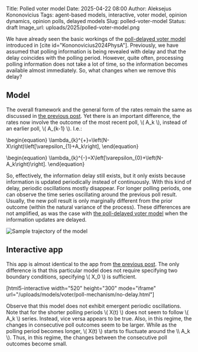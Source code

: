 Title: Polled voter model
Date: 2025-04-22 08:00
Author: Aleksejus Kononovicius
Tags: agent-based models, interactive, voter model, opinion dynamics, opinion polls, delayed models
Slug: polled-voter-model
Status: draft
Image_url: uploads/2025/polled-voter-model.png

We have already seen the basic workings of the [poll-delayed voter
model]({filename}/articles/2025/poll-delayed-voter-model.md) introduced in
[cite id="Kononovicius2024PhysA"]. Previously, we have assumed that polling
information is being revealed with delay and that the delay coincides with
the polling period. However, quite often, processing polling information
does not take a lot of time, so the information becomes available almost
immediately. So, what changes when we remove this delay?
<!--more-->

## Model

The overall framework and the general form of the rates remain the same as
discussed in [the previous
post]({filename}/articles/2025/poll-delayed-voter-model.md). Yet there is an
important difference, the rates now involve the outcome of the most recent
poll, \\\( A\_k \\\), instead of an earlier poll, \\\( A\_{k-1} \\\). I.e.: 

\begin{equation}
\lambda\_{k}^{+}=\left(N-X\right)\left[\varepsilon\_{1}+A\_k\right],
\end{equation}

\begin{equation}
\lambda\_{k}^{-}=X\left[\varepsilon\_{0}+\left(N-A\_k\right)\right].
\end{equation}

So, effectively, the information delay still exists, but it only exists
because information is updated periodically instead of continuously. With
this kind of delay, periodic oscillations mostly disappear. For longer
polling periods, one can observe the time series oscillating around the
previous poll result. Usually, the new poll result is only marginally
different from the prior outcome (within the natural variance of the
process). These differences are not amplified, as was the case with [the
poll-delayed voter
model]({filename}/articles/2025/poll-delayed-voter-model.md) when the
information updates are delayed.

![Sample trajectory of the
model]({static}/uploads/2025/polled-voter-model.png "Sample trajectory
of the polled voter model.")

## Interactive app

This app is almost identical to the app from [the previous
post]({filename}/articles/2025/poll-delayed-voter-model.md). The only
difference is that this particular model does not require specifying two
boundary conditions, specifying \\\( X\_0 \\\) is sufficient.

[html5-interactive width="520" height="300" mode="iframe"
url="/uploads/models/voter/poll-mechanism/no-delay.html"]

Observe that this model does not exhibit emergent periodic oscillations.
Note that for the shorter polling periods \\\( X(t) \\\) does not seem to
follow \\\( A\_k \\\) series. Instead, vice versa appears to be true. Also,
in this regime, the changes in consecutive poll outcomes seem to be larger.
While as the polling period becomes longer, \\\( X(t) \\\) starts to
fluctuate around the \\\ A\_k \\\). Thus, in this regime, the changes
between the consecutive poll outcomes become small.
